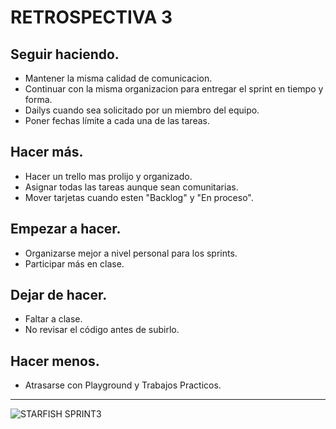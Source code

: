 # RETROSPECTIVA 3

## Seguir haciendo.
- Mantener la misma calidad de comunicacion.
- Continuar con la misma organizacion para entregar el sprint en tiempo y forma.
- Dailys cuando sea solicitado por un miembro del equipo.
- Poner fechas límite a cada una de las tareas.

## Hacer más.
- Hacer un trello mas prolijo y organizado.
- Asignar todas las tareas aunque sean comunitarias.
- Mover tarjetas cuando esten "Backlog" y "En proceso".

## Empezar a hacer.
- Organizarse mejor a nivel personal para los sprints.
- Participar más en clase.

## Dejar de hacer.
- Faltar a clase.
- No revisar el código antes de subirlo.

## Hacer menos.
- Atrasarse con Playground y Trabajos Practicos.

 ___
![STARFISH SPRINT3](https://github.com/roxannerbr/grupo_10_TiendArgenta/blob/develop/Extras/Retro/StarfishRetro3.jpg)